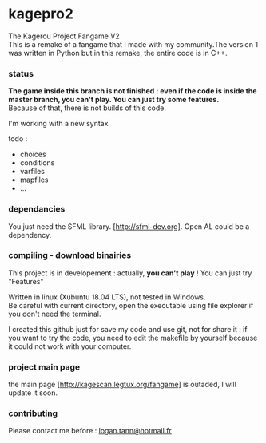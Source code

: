 # kagepro2
The Kagerou Project Fangame V2  
This is a remake of a fangame that I made with my community.The version 1 was written in Python but in this remake, the entire code is in C++.

### status
**The game inside this branch is not finished : even if the code is inside the master branch, you can't play. You can just try some features.**  
Because of that, there is not builds of this code.

I'm working with a new syntax

todo : 
- choices
- conditions
- varfiles
- mapfiles
- ...

### dependancies
You just need the SFML library. [http://sfml-dev.org].  Open AL could be a dependency.


### compiling - download binairies
This project is in developement : actually, **you can't play** ! You can just try "Features"

Written in linux (Xubuntu 18.04 LTS), not tested in Windows.  
Be careful with current directory, open the executable using file explorer if you don't need the terminal.

I created this github just for save my code and use git, not for share it : if you want to try the code, you need to edit the makefile by yourself because it could not work with your computer.

### project main page
the main page [http://kagescan.legtux.org/fangame] is outaded, I will update it soon.

### contributing
Please contact me before : <logan.tann@hotmail.fr>
